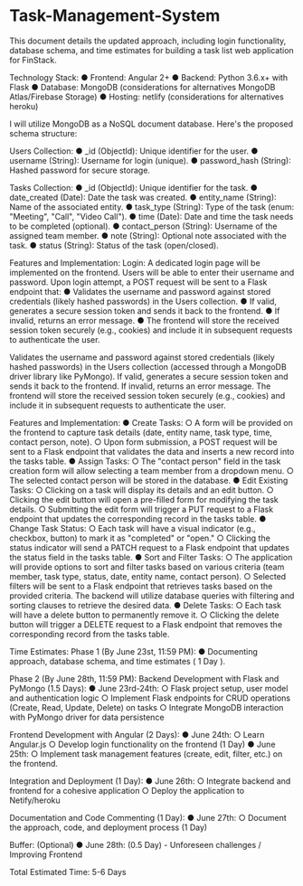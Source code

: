# Task-Management-System

This document details the updated approach, including login functionality, database schema, and time estimates for building a task list web application for FinStack.

Technology Stack: 
	●  Frontend: Angular 2+ 
	●  Backend: Python 3.6.x+ with Flask 
	●  Database: MongoDB (considerations for alternatives MongoDB Atlas/Firebase Storage) 
	●  Hosting:  netlify (considerations for alternatives heroku) 


I will utilize MongoDB as a NoSQL document database. Here's the proposed schema structure: 

Users Collection: 
	●  _id (ObjectId): Unique identifier for the user. 
	●  username (String): Username for login (unique). 
	●  password_hash (String): Hashed password for secure storage. 
 
Tasks Collection: 
	●  _id (ObjectId): Unique identifier for the task. 
	●  date_created (Date): Date the task was created. 
	●  entity_name (String): Name of the associated entity. 
	●  task_type (String): Type of the task (enum: "Meeting", "Call", "Video Call"). 
	●  time (Date): Date and time the task needs to be completed (optional). 
	●  contact_person (String): Username of the assigned team member. 
	●  note (String): Optional note associated with the task. 
	●  status (String): Status of the task (open/closed). 
 
Features and Implementation: 
Login: 
A dedicated login page will be implemented on the frontend. 
Users will be able to enter their username and password. 
Upon login attempt, a POST request will be sent to a Flask endpoint that: 
	●  Validates the username and password against stored credentials (likely hashed passwords) in the Users collection. 
	●  If valid, generates a secure session token and sends it back to the frontend. 
	●  If invalid, returns an error message. 
	●  The frontend will store the received session token securely (e.g., cookies) and include it in subsequent requests to authenticate the user. 
 
Validates the username and password against stored credentials (likely hashed passwords) in 
the Users collection (accessed through a MongoDB driver library like PyMongo). 
If valid, generates a secure session token and sends it back to the frontend. 
If invalid, returns an error message. 
The frontend will store the received session token securely (e.g., cookies) and include it in 
subsequent requests to authenticate the user. 

Features and Implementation: 
	●  Create Tasks: 
		○  A form will be provided on the frontend to capture task details (date, entity name, task type, time, contact person, note). 
		○  Upon form submission, a POST request will be sent to a Flask endpoint that validates the data and inserts a new record into the  tasks  table. 
	●  Assign Tasks: 
		○  The "contact person" field in the task creation form will allow selecting a team member from a dropdown menu. 
		○  The selected contact person will be stored in the database. 
	●  Edit Existing Tasks: 
		○  Clicking on a task will display its details and an edit button. 
		○  Clicking the edit button will open a pre-filled form for modifying the task details. 
		○  Submitting the edit form will trigger a PUT request to a Flask endpoint that updates the corresponding record in the  tasks  table. 
	●  Change Task Status: 
		○  Each task will have a visual indicator (e.g., checkbox, button) to mark it as "completed" or "open." 
		○  Clicking the status indicator will send a PATCH request to a Flask endpoint that updates the  status  field in the  tasks  table. 
	●  Sort and Filter Tasks: 
		○  The application will provide options to sort and filter tasks based on various criteria (team member, task type, status, date, entity name, contact person). 
		○  Selected filters will be sent to a Flask endpoint that retrieves tasks based on the provided criteria. The backend will utilize database queries with filtering and sorting clauses to retrieve the desired data. 
	●  Delete Tasks: 
		○  Each task will have a delete button to permanently remove it. 
		○  Clicking the delete button will trigger a DELETE request to a Flask endpoint that removes the corresponding record from the 
 tasks  table. 
 
Time Estimates: 
Phase 1 (By June 23st, 11:59 PM): 
	●  Documenting approach, database schema, and time estimates (  1 Day  ). 

Phase 2 (By June 28th, 11:59 PM): Backend Development with Flask and PyMongo (1.5 Days): 
	●  June 23rd-24th: 
		○  Flask project setup, user model and authentication logic 
		○  Implement Flask endpoints for CRUD operations (Create, Read, Update, Delete) on tasks 
		○  Integrate MongoDB interaction with PyMongo driver for data persistence 
	
Frontend Development with Angular (2 Days): 
	●  June 24th: 
		○  Learn Angular.js 
		○  Develop login functionality on the frontend (1 Day) 
	●  June 25th: 
		○  Implement task management features (create, edit, filter, etc.) on the frontend. 
	
Integration and Deployment (1 Day): 
	●  June 26th: 
		○  Integrate backend and frontend for a cohesive application 
		○  Deploy the application to Netify/heroku 
	
Documentation and Code Commenting (1 Day): 
	●  June 27th: 
		○  Document the approach, code, and deployment process (1 Day) 
	
Buffer: (Optional) 
	●  June 28th: (0.5 Day) - Unforeseen challenges / Improving Frontend 
 
Total Estimated Time:  5-6 Days
